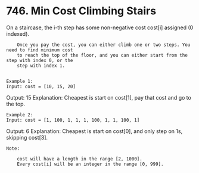 # 746. Min Cost Climbing Stairs

On a staircase, the i-th step has some non-negative cost cost[i]
        assigned (0 indexed).
    
    
        Once you pay the cost, you can either climb one or two steps. You need to find minimum cost
        to reach the top of the floor, and you can either start from the step with index 0, or the
        step with index 1.
    

    Example 1:
    Input: cost = [10, 15, 20]
Output: 15
Explanation: Cheapest is start on cost[1], pay that cost and go to the top.

    

    Example 2:
    Input: cost = [1, 100, 1, 1, 1, 100, 1, 1, 100, 1]
Output: 6
Explanation: Cheapest is start on cost[0], and only step on 1s, skipping cost[3].

    

    Note:
    
        cost will have a length in the range [2, 1000].
        Every cost[i] will be an integer in the range [0, 999].